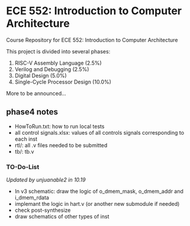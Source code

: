 # ECE 552: Introduction to Computer Architecture

Course Repository for ECE 552: Introduction to Computer Architecture

This project is divided into several phases:
1. RISC-V Assembly Language (2.5%)
2. Verilog and Debugging (2.5%)
3. Digital Design (5.0%)
4. Single-Cycle Processor Design (10.0%)

More to be announced...

## phase4 notes
- HowToRun.txt: how to run local tests
- all control signals.xlsx: values of all controls signals corresponding to each inst
- rtl/: all .v files needed to be submitted
- tb/: tb.v

### TO-Do-List
_Updated by unjuanable2 in 10.19_

- In v3 schematic: draw the logic of o_dmem_mask, o_dmem_addr and i_dmem_rdata
- implemant the logic in hart.v (or another new submodule if needed)
- check post-synthesize
- draw schematics of other types of inst
